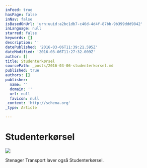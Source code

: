 ```yaml
---
inFeed: true
hasPage: false
inNav: false
isBasedOnUrl: 'urn:uuid:a2bc1db7-c46d-4d4f-87bb-9b399ddd9842'
inLanguage: null
starred: false
keywords: []
description: ''
datePublished: '2016-03-06T11:39:21.595Z'
dateModified: '2016-03-06T11:27:32.009Z'
author: []
title: Studenterkørsel
sourcePath: _posts/2016-03-06-studenterkorsel.md
published: true
authors: []
publisher:
  name: ''
  domain: ''
  url: null
  favicon: null
_context: 'http://schema.org'
_type: Article

---
```

# Studenterkørsel
![](https://the-grid-user-content.s3-us-west-2.amazonaws.com/601e1731-44c7-4b51-95c8-8cb269916cd5.png)

Stenager Transport laver også Studenterkørsel.